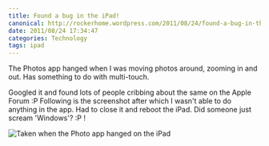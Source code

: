 ```yaml
---
title: Found a bug in the iPad!
canonical: http://rockerhome.wordpress.com/2011/08/24/found-a-bug-in-the-ipad/
date: 2011/08/24 17:34:47
categories: Technology
tags: ipad
---
```

The Photos app hanged when I was moving photos around, zooming in and out. Has something to do with multi-touch. <span class="more"></span>

Googled it and found lots of people cribbing about the same on the Apple Forum :P Following is the screenshot after which I wasn't able to do anything in the app. Had to close it and reboot the iPad. Did someone just scream 'Windows'? :P !

![Taken when the Photo app hanged on the iPad](http://rockerhome.files.wordpress.com/2011/08/photo.png)